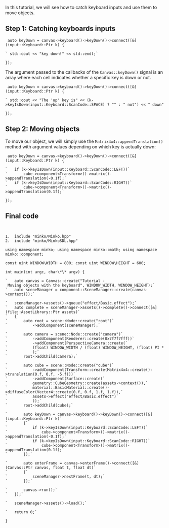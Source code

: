 In this tutorial, we will see how to catch keyboard inputs and use them to move objects.

Step 1: Catching keyboards inputs
---------------------------------


```
 auto keyDown = canvas->keyboard()->keyDown()->connect([&](input::Keyboard::Ptr k) {

` std::cout << "key down!" << std::endl;`

}); 
```


The argument passed to the callbacks of the `Canvas::keyDown()` signal is an array where each cell indicates whether a specific key is down or not.


```
 auto keyDown = canvas->keyboard()->keyDown()->connect([&](input::Keyboard::Ptr k) {

` std::cout << "The 'up' key is" << (k->keyIsDown(input::Keyboard::ScanCode::SPACE) ? "" : " not") << " down" << std::endl;`

}); 
```


Step 2: Moving objects
----------------------

To move our object, we will simply use the `Matrix4x4::appendTranslation()` method with argument values depending on which key is actually down:


```
 auto keyDown = canvas->keyboard()->keyDown()->connect([&](input::Keyboard::Ptr k) {

`   if (k->keyIsDown(input::Keyboard::ScanCode::LEFT))`
`       cube->component<Transform>()->matrix()->appendTranslation(-0.1f);`
`   if (k->keyIsDown(input::Keyboard::ScanCode::RIGHT))`
`       cube->component<Transform>()->matrix()->appendTranslation(0.1f);`

}); 
```


Final code
----------


```


1.  include "minko/Minko.hpp"
2.  include "minko/MinkoSDL.hpp"

using namespace minko; using namespace minko::math; using namespace minko::component;

const uint WINDOW\WIDTH = 800; const uint WINDOW\HEIGHT = 600;

int main(int argc, char\*\* argv) {

`   auto canvas = Canvas::create("Tutorial - Moving objects with the keyboard", WINDOW_WIDTH, WINDOW_HEIGHT);`
`   auto sceneManager = component::SceneManager::create(canvas->context());`

`   sceneManager->assets()->queue("effect/Basic.effect");`
`   auto complete = sceneManager->assets()->complete()->connect([&](file::AssetLibrary::Ptr assets)`
`   {`
`       auto root = scene::Node::create("root")`
`           ->addComponent(sceneManager);`

`       auto camera = scene::Node::create("camera")`
`           ->addComponent(Renderer::create(0x7f7f7fff))`
`           ->addComponent(PerspectiveCamera::create(`
`           (float) WINDOW_WIDTH / (float) WINDOW_HEIGHT, (float) PI * 0.25f, .1f, 1000.f)`
`           );`
`       root->addChild(camera);`

`       auto cube = scene::Node::create("cube")`
`           ->addComponent(Transform::create(Matrix4x4::create()->translation(0.f, 0.f, -5.f)))`
`           ->addComponent(Surface::create(`
`           geometry::CubeGeometry::create(assets->context()),`
`           material::BasicMaterial::create()->diffuseColor(Vector4::create(0.f, 0.f, 1.f, 1.f)),`
`           assets->effect("effect/Basic.effect")`
`           ));`
`       root->addChild(cube);`

`       auto keyDown = canvas->keyboard()->keyDown()->connect([&](input::Keyboard::Ptr k)`
`       {`
`           if (k->keyIsDown(input::Keyboard::ScanCode::LEFT))`
`               cube->component<Transform>()->matrix()->appendTranslation(-0.1f);`
`           if (k->keyIsDown(input::Keyboard::ScanCode::RIGHT))`
`               cube->component<Transform>()->matrix()->appendTranslation(0.1f);`
`       });`

`       auto enterFrame = canvas->enterFrame()->connect([&](Canvas::Ptr canvas, float t, float dt)`
`       {`
`           sceneManager->nextFrame(t, dt);`
`       });`

`       canvas->run();`
`   });`

`   sceneManager->assets()->load();`

`   return 0;`

} 
```


